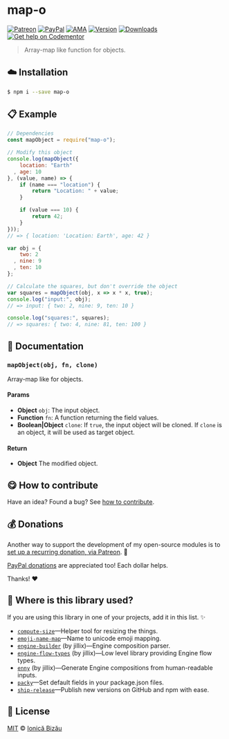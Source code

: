 
# map-o

 [![Patreon](https://img.shields.io/badge/Support%20me%20on-Patreon-%23e6461a.svg)][paypal-donations] [![PayPal](https://img.shields.io/badge/%24-paypal-f39c12.svg)][paypal-donations] [![AMA](https://img.shields.io/badge/ask%20me-anything-1abc9c.svg)](https://github.com/IonicaBizau/ama) [![Version](https://img.shields.io/npm/v/map-o.svg)](https://www.npmjs.com/package/map-o) [![Downloads](https://img.shields.io/npm/dt/map-o.svg)](https://www.npmjs.com/package/map-o) [![Get help on Codementor](https://cdn.codementor.io/badges/get_help_github.svg)](https://www.codementor.io/johnnyb?utm_source=github&utm_medium=button&utm_term=johnnyb&utm_campaign=github)

> Array-map like function for objects.

## :cloud: Installation

```sh
$ npm i --save map-o
```


## :clipboard: Example



```js
// Dependencies
const mapObject = require("map-o");

// Modify this object
console.log(mapObject({
    location: "Earth"
  , age: 10
}, (value, name) => {
    if (name === "location") {
        return "Location: " + value;
    }

    if (value === 10) {
        return 42;
    }
}));
// => { location: 'Location: Earth', age: 42 }

var obj = {
    two: 2
  , nine: 9
  , ten: 10
};

// Calculate the squares, but don't override the object
var squares = mapObject(obj, x => x * x, true);
console.log("input:", obj);
// => input: { two: 2, nine: 9, ten: 10 }

console.log("squares:", squares);
// => squares: { two: 4, nine: 81, ten: 100 }
```

## :memo: Documentation


### `mapObject(obj, fn, clone)`
Array-map like for objects.

#### Params
- **Object** `obj`: The input object.
- **Function** `fn`: A function returning the field values.
- **Boolean|Object** `clone`: If `true`, the input object will be cloned. If `clone` is an object, it will be used as target object.

#### Return
- **Object** The modified object.



## :yum: How to contribute
Have an idea? Found a bug? See [how to contribute][contributing].

## :moneybag: Donations

Another way to support the development of my open-source modules is
to [set up a recurring donation, via Patreon][patreon]. :rocket:

[PayPal donations][paypal-donations] are appreciated too! Each dollar helps.

Thanks! :heart:

## :dizzy: Where is this library used?
If you are using this library in one of your projects, add it in this list. :sparkles:


 - [`compute-size`](https://github.com/IonicaBizau/compute-size#readme)—Helper tool for resizing the things.
 - [`emoji-name-map`](https://github.com/IonicaBizau/emoji-name-map#readme)—Name to unicode emoji mapping.
 - [`engine-builder`](https://github.com/IonicaBizau/engine-parser) (by jillix)—Engine composition parser.
 - [`engine-flow-types`](https://github.com/jillix/engine-flow-types#readme) (by jillix)—Low level library providing Engine flow types.
 - [`enny`](https://github.com/IonicaBizau/enny) (by jillix)—Generate Engine compositions from human-readable inputs.
 - [`packy`](https://github.com/IonicaBizau/packy#readme)—Set default fields in your package.json files.
 - [`ship-release`](https://github.com/IonicaBizau/ship-release#readme)—Publish new versions on GitHub and npm with ease.

## :scroll: License

[MIT][license] © [Ionică Bizău][website]

[patreon]: https://www.patreon.com/ionicabizau
[paypal-donations]: https://www.paypal.com/cgi-bin/webscr?cmd=_s-xclick&hosted_button_id=RVXDDLKKLQRJW
[donate-now]: http://i.imgur.com/6cMbHOC.png

[license]: http://showalicense.com/?fullname=Ionic%C4%83%20Biz%C4%83u%20%3Cbizauionica%40gmail.com%3E%20(http%3A%2F%2Fionicabizau.net)&year=2015#license-mit
[website]: http://ionicabizau.net
[contributing]: /CONTRIBUTING.md
[docs]: /DOCUMENTATION.md
